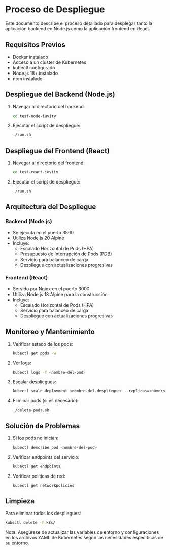 # Proceso de Despliegue

Este documento describe el proceso detallado para desplegar tanto la aplicación backend en Node.js como la aplicación frontend en React.

## Requisitos Previos

- Docker instalado
- Acceso a un cluster de Kubernetes
- kubectl configurado
- Node.js 18+ instalado
- npm instalado

## Despliegue del Backend (Node.js)

1. Navegar al directorio del backend:
   ```bash
   cd test-node-iuvity
   ```

2. Ejecutar el script de despliegue:
   ```bash
   ./run.sh
   ```

## Despliegue del Frontend (React)

1. Navegar al directorio del frontend:
   ```bash
   cd test-react-iuvity
   ```

2. Ejecutar el script de despliegue:
   ```bash
   ./run.sh
   ```

## Arquitectura del Despliegue

### Backend (Node.js)
- Se ejecuta en el puerto 3500
- Utiliza Node.js 20 Alpine
- Incluye:
  - Escalado Horizontal de Pods (HPA)
  - Presupuesto de Interrupción de Pods (PDB)
  - Servicio para balanceo de carga
  - Despliegue con actualizaciones progresivas

### Frontend (React)
- Servido por Nginx en el puerto 3000
- Utiliza Node.js 18 Alpine para la construcción
- Incluye:
  - Escalado Horizontal de Pods (HPA)
  - Servicio para balanceo de carga
  - Despliegue con actualizaciones progresivas

## Monitoreo y Mantenimiento

1. Verificar estado de los pods:
   ```bash
   kubectl get pods -w
   ```

2. Ver logs:
   ```bash
   kubectl logs -f <nombre-del-pod>
   ```

3. Escalar despliegues:
   ```bash
   kubectl scale deployment <nombre-del-despliegue> --replicas=<número>
   ```

4. Eliminar pods (si es necesario):
   ```bash
   ./delete-pods.sh
   ```

## Solución de Problemas

1. Si los pods no inician:
   ```bash
   kubectl describe pod <nombre-del-pod>
   ```

2. Verificar endpoints del servicio:
   ```bash
   kubectl get endpoints
   ```

3. Verificar políticas de red:
   ```bash
   kubectl get networkpolicies
   ```

## Limpieza

Para eliminar todos los despliegues:
```bash
kubectl delete -f k8s/
```

Nota: Asegúrese de actualizar las variables de entorno y configuraciones en los archivos YAML de Kubernetes según las necesidades específicas de su entorno.
